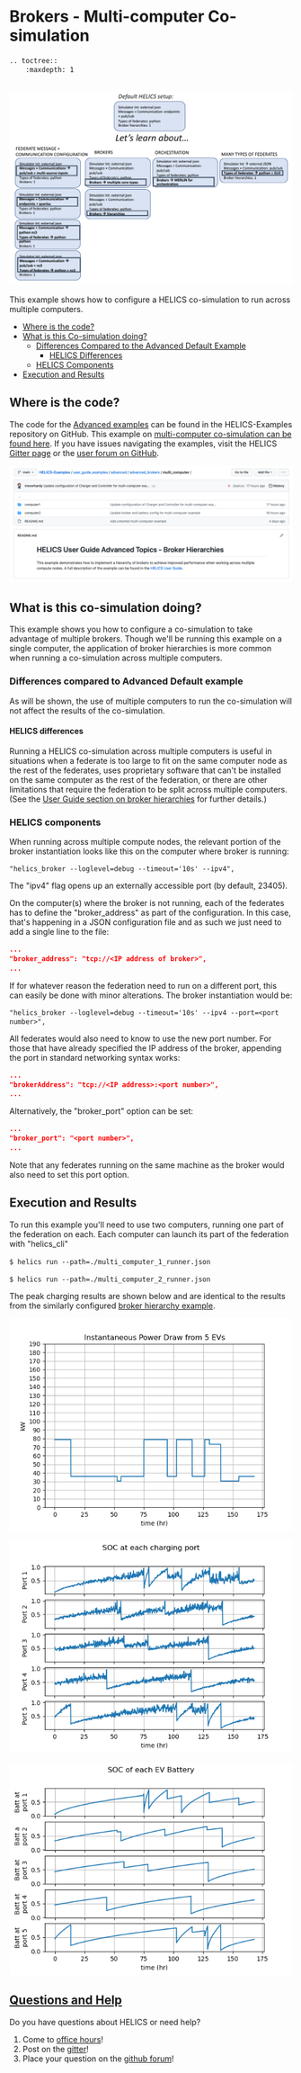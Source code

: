 # Brokers - Multi-computer Co-simulation

```{eval-rst}
.. toctree::
    :maxdepth: 1


```

![](../../../img/user_guide_combinations_advanced.png)

This example shows how to configure a HELICS co-simulation to run across multiple computers.

- [Where is the code?](#where-is-the-code)
- [What is this Co-simulation doing?](#what-is-this-co-simulation-doing)
  - [Differences Compared to the Advanced Default Example](#differences-compared-to-the-advanced-default-example)
    - [HELICS Differences](#helics-differences)
  - [HELICS Components](#helics-components)
- [Execution and Results](#execution-and-results)

## Where is the code?

The code for the [Advanced examples](https://github.com/GMLC-TDC/HELICS-Examples/tree/main/user_guide_examples/advanced) can be found in the HELICS-Examples repository on GitHub. This example on [multi-computer co-simulation can be found here](https://github.com/GMLC-TDC/HELICS-Examples/tree/main/user_guide_examples/advanced/advanced_brokers/multi_computer). If you have issues navigating the examples, visit the HELICS [Gitter page](https://gitter.im/GMLC-TDC/HELICS) or the [user forum on GitHub](https://github.com/GMLC-TDC/HELICS/discussions).

[![](https://github.com/GMLC-TDC/helics_doc_resources/blob/main/user_guide/advanced_broker_multicomputer_github.png?raw=true)](https://github.com/GMLC-TDC/HELICS-Examples/tree/main/user_guide_examples/advanced)

## What is this co-simulation doing?

This example shows you how to configure a co-simulation to take advantage of multiple brokers. Though we'll be running this example on a single computer, the application of broker hierarchies is more common when running a co-simulation across multiple computers.

### Differences compared to Advanced Default example
As will be shown, the use of multiple computers to run the co-simulation will not affect the results of the co-simulation.

#### HELICS differences

Running a HELICS co-simulation across multiple computers is useful in situations when a federate is too large to fit on the same computer node as the rest of the federates, uses proprietary software that can't be installed on the same computer as the rest of the federation, or there are other limitations that require the federation to be split across multiple computers. (See the [User Guide section on broker hierarchies](../../advanced_topics/broker_multicomputer.md) for further details.)

### HELICS components

When running across multiple compute nodes, the relevant portion of the broker instantiation looks like this on the computer where broker is running:


```shell
"helics_broker --loglevel=debug --timeout='10s' --ipv4",
```

The "ipv4" flag opens up an externally accessible port (by default, 23405).


On the computer(s) where the broker is not running, each of the federates has to define the "broker_address" as part of the configuration. In this case, that's happening in a JSON configuration file and as such we just need to add a single line to the file:

```json
...
"broker_address": "tcp://<IP address of broker>",
...
```

If for whatever reason the federation need to run on a different port, this can easily be done with minor alterations. The broker instantiation would be:

```shell
"helics_broker --loglevel=debug --timeout='10s' --ipv4 --port=<port number>",
```

All federates would also need to know to use the new port number. For those that have already specified the IP address of the broker, appending the port in standard networking syntax works:

```json
...
"brokerAddress": "tcp://<IP address>:<port number>",
...
```

Alternatively, the "broker_port" option can be set:
```json
...
"broker_port": "<port number>",
...
```

Note that any federates running on the same machine as the broker would also need to set this port option.



## Execution and Results

To run this example you'll need to use two computers, running one part of the federation on each. Each computer can launch its part of the federation with "helics_cli"

`$ helics run --path=./multi_computer_1_runner.json`

`$ helics run --path=./multi_computer_2_runner.json`


The peak charging results are shown below and are identical to the results from the similarly configured [broker hierarchy example](advanced_brokers_hierarchies.md).

![](../../../img/advanced_hierarchy_charging_power.png)

![](../../../img/advanced_hierarchy_estimated_SOCs.png)

![](../../../img/advanced_hierarchy_battery_SOCs.png)


## [Questions and Help](../../support.md)

Do you have questions about HELICS or need help?

1. Come to [office hours](mailto:helicsteam@helics.org)!
2. Post on the [gitter](https://gitter.im/GMLC-TDC/HELICS)!
3. Place your question on the [github forum](https://github.com/GMLC-TDC/HELICS/discussions)!
